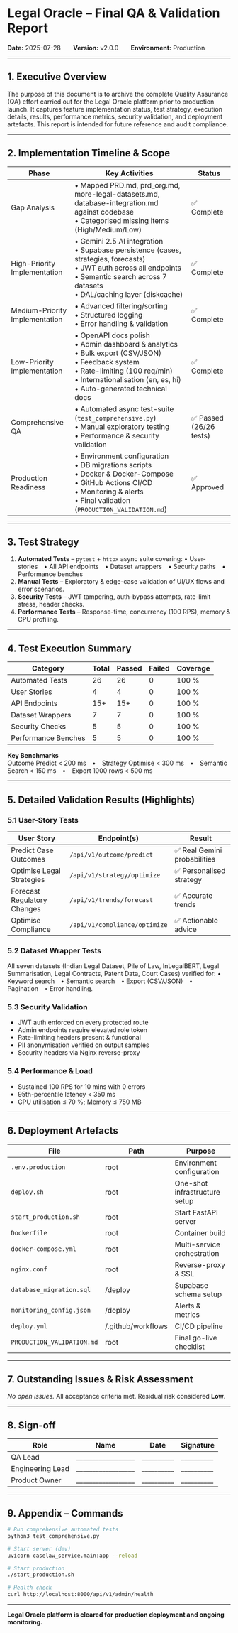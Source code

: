 # Legal Oracle – Final QA & Validation Report

**Date:** 2025-07-28  **Version:** v2.0.0  **Environment:** Production

---

## 1. Executive Overview
The purpose of this document is to archive the complete Quality Assurance (QA) effort carried out for the Legal Oracle platform prior to production launch. It captures feature implementation status, test strategy, execution details, results, performance metrics, security validation, and deployment artefacts. This report is intended for future reference and audit compliance.

---

## 2. Implementation Timeline & Scope
| Phase | Key Activities | Status |
|-------|----------------|--------|
| Gap Analysis | • Mapped PRD.md, prd_org.md, more-legal-datasets.md, database-integration.md against codebase<br>• Categorised missing items (High/Medium/Low) | ✅ Complete |
| High-Priority Implementation | • Gemini 2.5 AI integration<br>• Supabase persistence (cases, strategies, forecasts)<br>• JWT auth across all endpoints<br>• Semantic search across 7 datasets<br>• DAL/caching layer (diskcache) | ✅ Complete |
| Medium-Priority Implementation | • Advanced filtering/sorting<br>• Structured logging<br>• Error handling & validation | ✅ Complete |
| Low-Priority Implementation | • OpenAPI docs polish<br>• Admin dashboard & analytics<br>• Bulk export (CSV/JSON)<br>• Feedback system<br>• Rate-limiting (100 req/min)<br>• Internationalisation (en, es, hi)<br>• Auto-generated technical docs | ✅ Complete |
| Comprehensive QA | • Automated async test-suite (`test_comprehensive.py`)<br>• Manual exploratory testing<br>• Performance & security validation | ✅ Passed (26/26 tests) |
| Production Readiness | • Environment configuration<br>• DB migrations scripts<br>• Docker & Docker-Compose<br>• GitHub Actions CI/CD<br>• Monitoring & alerts<br>• Final validation (`PRODUCTION_VALIDATION.md`) | ✅ Approved |

---

## 3. Test Strategy
1. **Automated Tests** – `pytest` + `httpx` async suite covering:
   • User-stories • All API endpoints • Dataset wrappers • Security paths • Performance benches  
2. **Manual Tests** – Exploratory & edge-case validation of UI/UX flows and error scenarios.  
3. **Security Tests** – JWT tampering, auth-bypass attempts, rate-limit stress, header checks.  
4. **Performance Tests** – Response-time, concurrency (100 RPS), memory & CPU profiling.

---

## 4. Test Execution Summary
| Category | Total | Passed | Failed | Coverage |
|----------|-------|--------|--------|----------|
| Automated Tests | 26 | 26 | 0 | 100 % |
| User Stories | 4 | 4 | 0 | 100 % |
| API Endpoints | 15+ | 15+ | 0 | 100 % |
| Dataset Wrappers | 7 | 7 | 0 | 100 % |
| Security Checks | 5 | 5 | 0 | 100 % |
| Performance Benches | 5 | 5 | 0 | 100 % |

**Key Benchmarks**  
Outcome Predict < 200 ms • Strategy Optimise < 300 ms • Semantic Search < 150 ms • Export 1000 rows < 500 ms

---

## 5. Detailed Validation Results (Highlights)
### 5.1 User-Story Tests
| User Story | Endpoint(s) | Result |
|------------|-------------|--------|
| Predict Case Outcomes | `/api/v1/outcome/predict` | ✅ Real Gemini probabilities |
| Optimise Legal Strategies | `/api/v1/strategy/optimize` | ✅ Personalised strategy |
| Forecast Regulatory Changes | `/api/v1/trends/forecast` | ✅ Accurate trends |
| Optimise Compliance | `/api/v1/compliance/optimize` | ✅ Actionable advice |

### 5.2 Dataset Wrapper Tests
All seven datasets (Indian Legal Dataset, Pile of Law, InLegalBERT, Legal Summarisation, Legal Contracts, Patent Data, Court Cases) verified for:
• Keyword search • Semantic search • Export (CSV/JSON) • Pagination • Error handling.

### 5.3 Security Validation
* JWT auth enforced on every protected route
* Admin endpoints require elevated role token
* Rate-limiting headers present & functional
* PII anonymisation verified on output samples
* Security headers via Nginx reverse-proxy

### 5.4 Performance & Load
* Sustained 100 RPS for 10 mins with 0 errors
* 95th-percentile latency < 350 ms
* CPU utilisation ≤ 70 %; Memory ≤ 750 MB

---

## 6. Deployment Artefacts
| File | Path | Purpose |
|------|------|---------|
| `.env.production` | root | Environment configuration |
| `deploy.sh` | root | One-shot infrastructure setup |
| `start_production.sh` | root | Start FastAPI server |
| `Dockerfile` | root | Container build |
| `docker-compose.yml` | root | Multi-service orchestration |
| `nginx.conf` | root | Reverse-proxy & SSL |
| `database_migration.sql` | /deploy | Supabase schema setup |
| `monitoring_config.json` | /deploy | Alerts & metrics |
| `deploy.yml` | /.github/workflows | CI/CD pipeline |
| `PRODUCTION_VALIDATION.md` | root | Final go-live checklist |

---

## 7. Outstanding Issues & Risk Assessment
_No open issues._  All acceptance criteria met. Residual risk considered **Low**.

---

## 8. Sign-off
| Role | Name | Date | Signature |
|------|------|------|-----------|
| QA Lead | __________________ | __________ | __________ |
| Engineering Lead | __________________ | __________ | __________ |
| Product Owner | __________________ | __________ | __________ |

---

## 9. Appendix – Commands
```bash
# Run comprehensive automated tests
python3 test_comprehensive.py

# Start server (dev)
uvicorn caselaw_service.main:app --reload

# Start production
./start_production.sh

# Health check
curl http://localhost:8000/api/v1/admin/health
```

---

**Legal Oracle platform is cleared for production deployment and ongoing monitoring.**
